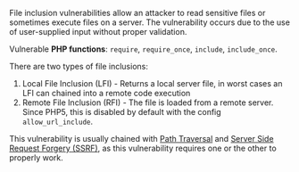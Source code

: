 File inclusion vulnerabilities allow an attacker to read sensitive files or sometimes execute files on a server. The vulnerability occurs due to the use of user-supplied input without proper validation.

Vulnerable **PHP functions**: `require`, `require_once`, `include`, `include_once`.

There are two types of file inclusions:
1. Local File Inclusion (LFI) - Returns a local server file, in worst cases an LFI can chained into a remote code execution
2. Remote File Inclusion (RFI) - The file is loaded from a remote server. Since PHP5, this is disabled by default with the config `allow_url_include`.

This vulnerability is usually chained with [Path Traversal](obsidian://open?vault=security-notes&file=Offensive%20Security%2FWeb%20Application%20Security%2FServer-side%20Vulnerabilities%2FPath%20Traversal%2FIntroduction) and [Server Side Request Forgery (SSRF)](obsidian://open?vault=security-notes&file=Offensive%20Security%2FWeb%20Application%20Security%2FServer-side%20Vulnerabilities%2FServer-side%20Request%20Forgery%2FIntroduction), as this vulnerability requires one or the other to properly work.